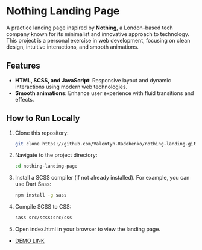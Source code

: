 # Nothing Landing Page

A practice landing page inspired by **Nothing**, a London-based tech company known for its minimalist and innovative approach to technology. This project is a personal exercise in web development, focusing on clean design, intuitive interactions, and smooth animations.

## Features
- **HTML, SCSS, and JavaScript**: Responsive layout and dynamic interactions using modern web technologies.
- **Smooth animations**: Enhance user experience with fluid transitions and effects.

## How to Run Locally
1. Clone this repository:
   ```bash
   git clone https://github.com/Valentyn-Radobenko/nothing-landing.git
2. Navigate to the project directory:
   ```bash
   cd nothing-landing-page
3. Install a SCSS compiler (if not already installed). For example, you can use Dart Sass:
    ```bash
    npm install -g sass
4. Compile SCSS to CSS:
    ```bash
    sass src/scss:src/css
5. Open index.html in your browser to view the landing page.

- [DEMO LINK](https://valentyn-radobenko.github.io/nothing-landing/)

